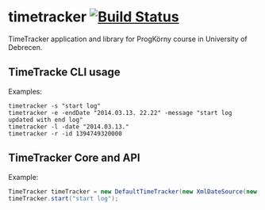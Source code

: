 timetracker [![Build Status](https://travis-ci.org/github/maven-plugins.png)](https://travis-ci.org/zsdoma/timetracker)
===========

TimeTracker application and library for ProgKörny course in University of Debrecen.

TimeTracke CLI usage
--------------------
Examples:
```
timetracker -s "start log"
timetracker -e -endDate "2014.03.13. 22.22" -message "start log updated with end log"
timetracker -l -date "2014.03.13."
timetracker -r -id 1394749320000
```

TimeTracker Core and API
----------------------------
Example:
```java
TimeTracker timeTracker = new DefaultTimeTracker(new XmlDateSource(new File("timetracker.xml")));
timeTracker.start("start log");
```
